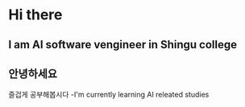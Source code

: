 # Hi there

## I am AI software vengineer in Shingu college

## 안녕하세요
즐겁게 공부해봅시다
-I'm currently learning AI releated studies
 
